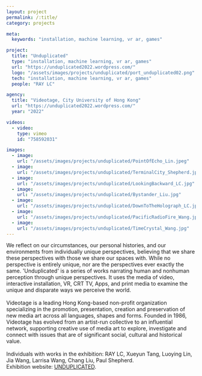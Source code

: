 ```yaml
---
layout: project
permalink: /:title/
category: projects

meta:
  keywords: "installation, machine learning, vr ar, games"

project:
  title: "Unduplicated"
  type: "installation, machine learning, vr ar, games"
  url: "https://unduplicated2022.wordpress.com/"
  logo: "/assets/images/projects/unduplicated/port_unduplicated02.png"
  tech: "installation, machine learning, vr ar, games"
  people: "RAY LC"

agency:
  title: "Videotage, City University of Hong Kong"
  url: "https://unduplicated2022.wordpress.com/"
  year: "2022"

videos:
  - video:
    type: vimeo
    id: "758592031"

images:
  - image:
    url: "/assets/images/projects/unduplicated/PointOfEcho_Lin.jpeg"
  - image:
    url: "/assets/images/projects/unduplicated/TerminalCity_Shepherd.jpg"
  - image:
    url: "/assets/images/projects/unduplicated/LookingBackward_LC.jpg"
  - image:
    url: "/assets/images/projects/unduplicated/Bystander_Liu.jpg"
  - image:
    url: "/assets/images/projects/unduplicated/DownToTheHolograph_LC.jpg"
  - image:
    url: "/assets/images/projects/unduplicated/PacificRadioFire_Wang.jpg"
  - image:
    url: "/assets/images/projects/unduplicated/TimeCrystal_Wang.jpg"
---
```

<p>We reflect on our circumstances, our personal histories, and our environments from individually unique perspectives, believing that we share these perspectives with those we share our spaces with. While no perspective is entirely unique, nor are the perspectives ever exactly the same. 'Unduplicated' is a series of works narrating human and nonhuman perception through unique perspectives. It uses the media of video, interactive installation, VR, CRT TV, Apps, and print media to examine the unique and disparate ways we perceive the world.<br><br>
Videotage is a leading Hong Kong-based non-profit organization specializing in the promotion, presentation, creation and preservation of new media art across all languages, shapes and forms. Founded in 1986, Videotage has evolved from an artist-run collective to an influential network, supporting creative use of media art to explore, investigate and connect with issues that are of significant social, cultural and historical value.<br><br>
Individuals with works in the exhibition: RAY LC, Xueyun Tang, Luoying Lin, Jia Wang, Larrisa Wang, Chang Liu, Paul Shepherd.<br>
Exhibition website: <a href="https://unduplicated2022.wordpress.com/"><u>UNDUPLICATED</u></a>.</p>

